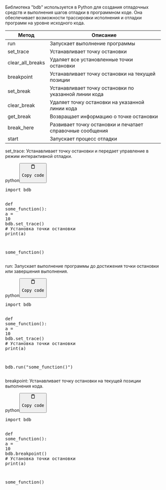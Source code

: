 <p>Библиотека "bdb" используется в Python для создания отладочных средств и выполнения шагов отладки в программном коде.
Она обеспечивает возможности трассировки исполнения и отладки программ на уровне исходного кода.</p>
<table>
<thead>
<tr>
<th>Метод</th>
<th>Описание</th>
</tr>
</thead>
<tbody>
<tr>
<td>run</td>
<td>Запускает выполнение программы</td>
</tr>
<tr>
<td>set_trace</td>
<td>Устанавливает точку остановки</td>
</tr>
<tr>
<td>clear_all_breaks</td>
<td>Удаляет все установленные точки остановки</td>
</tr>
<tr>
<td>breakpoint</td>
<td>Устанавливает точку остановки на текущей позиции</td>
</tr>
<tr>
<td>set_break</td>
<td>Устанавливает точку остановки по указанной линии кода</td>
</tr>
<tr>
<td>clear_break</td>
<td>Удаляет точку остановки на указанной линии кода</td>
</tr>
<tr>
<td>get_break</td>
<td>Возвращает информацию о точке остановки</td>
</tr>
<tr>
<td>break_here</td>
<td>Развивает точку остановки и печатает справочные сообщения</td>
</tr>
<tr>
<td>start</td>
<td>Запускает процесс отладки</td>
</tr>
</tbody>
</table>
<p>set_trace: Устанавливает точку остановки и передает управление в режим интерактивной отладки.</p>
<div class="code-element"><div class="lang-line"><text>python</text><button class="copy-code-button" onclick="copyCode(this)"><svg style="width: 1.2em;height: 1.2em;" aria-hidden="true" xmlns="http://www.w3.org/2000/svg" fill="none" viewBox="0 0 24 24"><path stroke="currentColor" stroke-linecap="round" stroke-linejoin="round" stroke-width="2" d="M15 4h3a1 1 0 0 1 1 1v15a1 1 0 0 1-1 1H6a1 1 0 0 1-1-1V5a1 1 0 0 1 1-1h3m0 3h6m-5-4v4h4V3h-4Z"/></svg><pre>Copy code</pre></button></div><div class="code"><div class="highlight"><pre><span></span><span class="kn">import</span> <span class="nn">bdb</span>

<span class="k">def</span> <span class="nf">some_function</span><span class="p">():</span>
    <span class="n">a</span> <span class="o">=</span> <span class="mi">10</span>
    <span class="n">bdb</span><span class="o">.</span><span class="n">set_trace</span><span class="p">()</span>  <span class="c1"># Установка точки остановки</span>
    <span class="nb">print</span><span class="p">(</span><span class="n">a</span><span class="p">)</span>

<span class="n">some_function</span><span class="p">()</span>
</pre></div></div></div>
<p>run: Запускает выполнение программы до достижения точки остановки или завершения выполнения.</p>
<div class="code-element"><div class="lang-line"><text>python</text><button class="copy-code-button" onclick="copyCode(this)"><svg style="width: 1.2em;height: 1.2em;" aria-hidden="true" xmlns="http://www.w3.org/2000/svg" fill="none" viewBox="0 0 24 24"><path stroke="currentColor" stroke-linecap="round" stroke-linejoin="round" stroke-width="2" d="M15 4h3a1 1 0 0 1 1 1v15a1 1 0 0 1-1 1H6a1 1 0 0 1-1-1V5a1 1 0 0 1 1-1h3m0 3h6m-5-4v4h4V3h-4Z"/></svg><pre>Copy code</pre></button></div><div class="code"><div class="highlight"><pre><span></span><span class="kn">import</span> <span class="nn">bdb</span>

<span class="k">def</span> <span class="nf">some_function</span><span class="p">():</span>
    <span class="n">a</span> <span class="o">=</span> <span class="mi">10</span>
    <span class="n">bdb</span><span class="o">.</span><span class="n">set_trace</span><span class="p">()</span>  <span class="c1"># Установка точки остановки</span>
    <span class="nb">print</span><span class="p">(</span><span class="n">a</span><span class="p">)</span>

<span class="n">bdb</span><span class="o">.</span><span class="n">run</span><span class="p">(</span><span class="s2">&quot;some_function()&quot;</span><span class="p">)</span>
</pre></div></div></div>
<p>breakpoint: Устанавливает точку остановки на текущей позиции выполнения кода.</p>
<div class="code-element"><div class="lang-line"><text>python</text><button class="copy-code-button" onclick="copyCode(this)"><svg style="width: 1.2em;height: 1.2em;" aria-hidden="true" xmlns="http://www.w3.org/2000/svg" fill="none" viewBox="0 0 24 24"><path stroke="currentColor" stroke-linecap="round" stroke-linejoin="round" stroke-width="2" d="M15 4h3a1 1 0 0 1 1 1v15a1 1 0 0 1-1 1H6a1 1 0 0 1-1-1V5a1 1 0 0 1 1-1h3m0 3h6m-5-4v4h4V3h-4Z"/></svg><pre>Copy code</pre></button></div><div class="code"><div class="highlight"><pre><span></span><span class="kn">import</span> <span class="nn">bdb</span>

<span class="k">def</span> <span class="nf">some_function</span><span class="p">():</span>
    <span class="n">a</span> <span class="o">=</span> <span class="mi">10</span>
    <span class="n">bdb</span><span class="o">.</span><span class="n">breakpoint</span><span class="p">()</span>  <span class="c1"># Установка точки остановки</span>
    <span class="nb">print</span><span class="p">(</span><span class="n">a</span><span class="p">)</span>

<span class="n">some_function</span><span class="p">()</span>
</pre></div></div></div>